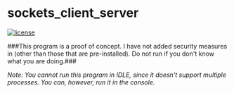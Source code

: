 # sockets_client_server
[![license](https://img.shields.io/github/license/mashape/apistatus.svg)]()

###This program is a proof of concept. I have not added security measures in (other than those that are pre-installed). Do not run if you don't know what you are doing.###

*Note: You cannot run this program in IDLE, since it doesn't support multiple processes. You can, however, run it in the console.*

